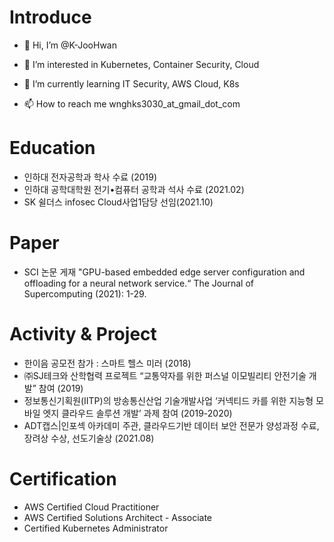 # Introduce
- 👋 Hi, I’m @K-JooHwan
- 👀 I’m interested in Kubernetes, Container Security, Cloud
- 🌱 I’m currently learning IT Security, AWS Cloud, K8s

- 📫 How to reach me wnghks3030_at_gmail_dot_com

# Education
- 인하대 전자공학과 학사 수료 (2019)
- 인하대 공학대학원 전기•컴퓨터 공학과 석사 수료 (2021.02)
- SK 쉴더스 infosec Cloud사업1담당 선임(2021.10)

# Paper
- SCI 논문 게재 "GPU-based embedded edge server configuration and offloading for a neural network service.“ The Journal of Supercomputing (2021): 1-29. 

# Activity & Project
- 한이음 공모전 참가 : 스마트 헬스 미러 (2018)
- ㈜SJ테크와 산학협력 프로젝트 “교통약자를 위한 퍼스널 이모빌리티 안전기술 개발” 참여 (2019)
- 정보통신기획원(IITP)의 방송통신산업 기술개발사업 ‘커넥티드 카를 위한 지능형 모바일 엣지 클라우드 솔루션 개발’ 과제 참여 (2019-2020)
- ADT캡스|인포섹 아카데미 주관, 클라우드기반 데이터 보안 전문가 양성과정 수료, 장려상 수상, 선도기술상 (2021.08)

# Certification
- AWS Certified Cloud Practitioner
- AWS Certified Solutions Architect - Associate
- Certified Kubernetes Administrator
<!--START_SECTION:badges-->
<!--END_SECTION:badges-->

